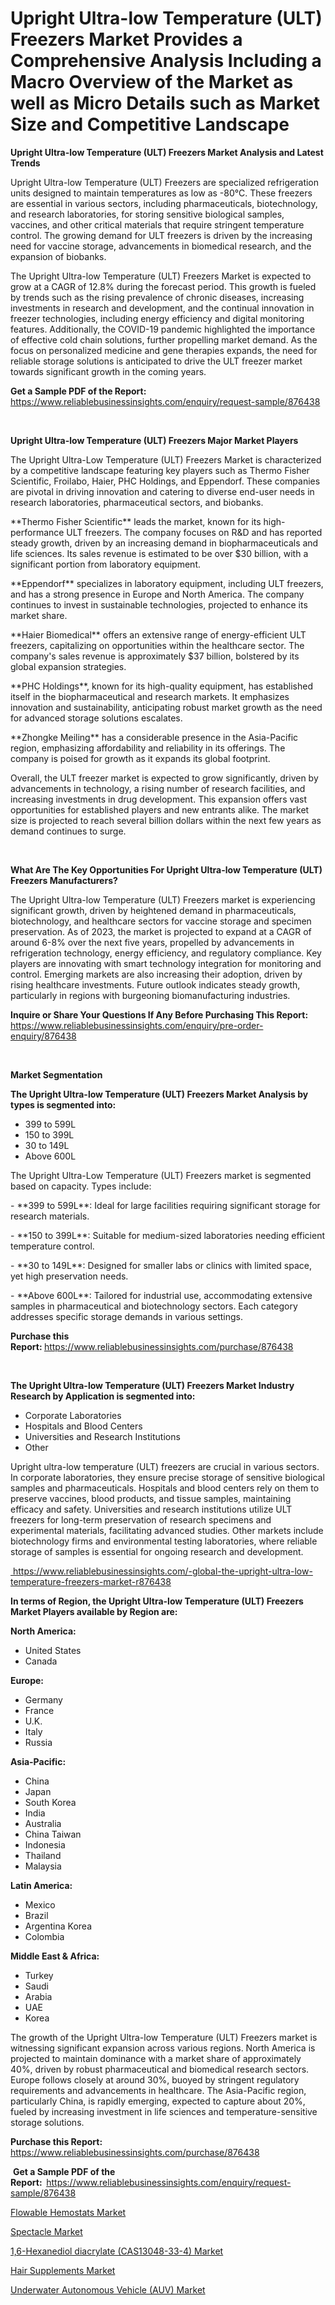 <p><h1>Upright Ultra-low Temperature (ULT) Freezers Market Provides a Comprehensive Analysis Including a Macro Overview of the Market as well as Micro Details such as Market Size and Competitive Landscape</h1></p><p><strong>Upright Ultra-low Temperature (ULT) Freezers Market Analysis and Latest Trends</strong></p>
<p><p>Upright Ultra-low Temperature (ULT) Freezers are specialized refrigeration units designed to maintain temperatures as low as -80°C. These freezers are essential in various sectors, including pharmaceuticals, biotechnology, and research laboratories, for storing sensitive biological samples, vaccines, and other critical materials that require stringent temperature control. The growing demand for ULT freezers is driven by the increasing need for vaccine storage, advancements in biomedical research, and the expansion of biobanks.</p><p>The Upright Ultra-low Temperature (ULT) Freezers Market is expected to grow at a CAGR of 12.8% during the forecast period. This growth is fueled by trends such as the rising prevalence of chronic diseases, increasing investments in research and development, and the continual innovation in freezer technologies, including energy efficiency and digital monitoring features. Additionally, the COVID-19 pandemic highlighted the importance of effective cold chain solutions, further propelling market demand. As the focus on personalized medicine and gene therapies expands, the need for reliable storage solutions is anticipated to drive the ULT freezer market towards significant growth in the coming years.</p></p>
<p><strong>Get a Sample PDF of the Report:&nbsp;</strong> <a href="https://www.reliablebusinessinsights.com/enquiry/request-sample/876438">https://www.reliablebusinessinsights.com/enquiry/request-sample/876438</a></p>
<p>&nbsp;</p>
<p><strong>Upright Ultra-low Temperature (ULT) Freezers Major Market Players</strong></p>
<p><p>The Upright Ultra-Low Temperature (ULT) Freezers Market is characterized by a competitive landscape featuring key players such as Thermo Fisher Scientific, Froilabo, Haier, PHC Holdings, and Eppendorf. These companies are pivotal in driving innovation and catering to diverse end-user needs in research laboratories, pharmaceutical sectors, and biobanks.</p><p>**Thermo Fisher Scientific** leads the market, known for its high-performance ULT freezers. The company focuses on R&D and has reported steady growth, driven by an increasing demand in biopharmaceuticals and life sciences. Its sales revenue is estimated to be over $30 billion, with a significant portion from laboratory equipment.</p><p>**Eppendorf** specializes in laboratory equipment, including ULT freezers, and has a strong presence in Europe and North America. The company continues to invest in sustainable technologies, projected to enhance its market share.</p><p>**Haier Biomedical** offers an extensive range of energy-efficient ULT freezers, capitalizing on opportunities within the healthcare sector. The company's sales revenue is approximately $37 billion, bolstered by its global expansion strategies.</p><p>**PHC Holdings**, known for its high-quality equipment, has established itself in the biopharmaceutical and research markets. It emphasizes innovation and sustainability, anticipating robust market growth as the need for advanced storage solutions escalates.</p><p>**Zhongke Meiling** has a considerable presence in the Asia-Pacific region, emphasizing affordability and reliability in its offerings. The company is poised for growth as it expands its global footprint.</p><p>Overall, the ULT freezer market is expected to grow significantly, driven by advancements in technology, a rising number of research facilities, and increasing investments in drug development. This expansion offers vast opportunities for established players and new entrants alike. The market size is projected to reach several billion dollars within the next few years as demand continues to surge.</p></p>
<p>&nbsp;</p>
<p><strong>What Are The Key Opportunities For Upright Ultra-low Temperature (ULT) Freezers Manufacturers?</strong></p>
<p><p>The Upright Ultra-low Temperature (ULT) Freezers market is experiencing significant growth, driven by heightened demand in pharmaceuticals, biotechnology, and healthcare sectors for vaccine storage and specimen preservation. As of 2023, the market is projected to expand at a CAGR of around 6-8% over the next five years, propelled by advancements in refrigeration technology, energy efficiency, and regulatory compliance. Key players are innovating with smart technology integration for monitoring and control. Emerging markets are also increasing their adoption, driven by rising healthcare investments. Future outlook indicates steady growth, particularly in regions with burgeoning biomanufacturing industries.</p></p>
<p><strong>Inquire or Share Your Questions If Any Before Purchasing This Report:</strong> <a href="https://www.reliablebusinessinsights.com/enquiry/pre-order-enquiry/876438">https://www.reliablebusinessinsights.com/enquiry/pre-order-enquiry/876438</a></p>
<p>&nbsp;</p>
<p><strong>Market Segmentation</strong></p>
<p><strong>The Upright Ultra-low Temperature (ULT) Freezers Market Analysis by types is segmented into:</strong></p>
<p><ul><li>399 to 599L</li><li>150 to 399L</li><li>30 to 149L</li><li>Above 600L</li></ul></p>
<p><p>The Upright Ultra-Low Temperature (ULT) Freezers market is segmented based on capacity. Types include: </p><p>- **399 to 599L**: Ideal for large facilities requiring significant storage for research materials. </p><p>- **150 to 399L**: Suitable for medium-sized laboratories needing efficient temperature control. </p><p>- **30 to 149L**: Designed for smaller labs or clinics with limited space, yet high preservation needs. </p><p>- **Above 600L**: Tailored for industrial use, accommodating extensive samples in pharmaceutical and biotechnology sectors. Each category addresses specific storage demands in various settings.</p></p>
<p><strong>Purchase this Report:&nbsp;</strong><a href="https://www.reliablebusinessinsights.com/purchase/876438">https://www.reliablebusinessinsights.com/purchase/876438</a></p>
<p>&nbsp;</p>
<p><strong>The Upright Ultra-low Temperature (ULT) Freezers Market Industry Research by Application is segmented into:</strong></p>
<p><ul><li>Corporate Laboratories</li><li>Hospitals and Blood Centers</li><li>Universities and Research Institutions</li><li>Other</li></ul></p>
<p><p>Upright ultra-low temperature (ULT) freezers are crucial in various sectors. In corporate laboratories, they ensure precise storage of sensitive biological samples and pharmaceuticals. Hospitals and blood centers rely on them to preserve vaccines, blood products, and tissue samples, maintaining efficacy and safety. Universities and research institutions utilize ULT freezers for long-term preservation of research specimens and experimental materials, facilitating advanced studies. Other markets include biotechnology firms and environmental testing laboratories, where reliable storage of samples is essential for ongoing research and development.</p></p>
<p><a href="https://www.reliablebusinessinsights.com/-global-the-upright-ultra-low-temperature-freezers-market-r876438">&nbsp;https://www.reliablebusinessinsights.com/-global-the-upright-ultra-low-temperature-freezers-market-r876438</a></p>
<p><strong>In terms of Region, the Upright Ultra-low Temperature (ULT) Freezers Market Players available by Region are:</strong></p>
<p>
    <p> <strong> North America: </strong>
        <ul>
            <li>United States</li>
            <li>Canada</li>
        </ul>
        </p> 
    <p> <strong> Europe: </strong>
        <ul>
            <li>Germany</li>
            <li>France</li>
            <li>U.K.</li>
            <li>Italy</li>
            <li>Russia</li>
        </ul>
        </p> 
    <p> <strong> Asia-Pacific: </strong>
        <ul>
            <li>China</li>
            <li>Japan</li>
            <li>South Korea</li>
            <li>India</li>
            <li>Australia</li>
            <li>China Taiwan</li>
            <li>Indonesia</li>
            <li>Thailand</li>
            <li>Malaysia</li>
        </ul>
        </p> 
    <p> <strong> Latin America: </strong>
        <ul>
            <li>Mexico</li>
            <li>Brazil</li>
            <li>Argentina Korea</li>
            <li>Colombia</li>
        </ul>
        </p> 
    <p> <strong> Middle East & Africa: </strong>
        <ul>
            <li>Turkey</li>
            <li>Saudi</li>
            <li>Arabia</li>
            <li>UAE</li>
            <li>Korea</li>
        </ul>
    </p>
    </p>
<p><p>The growth of the Upright Ultra-low Temperature (ULT) Freezers market is witnessing significant expansion across various regions. North America is projected to maintain dominance with a market share of approximately 40%, driven by robust pharmaceutical and biomedical research sectors. Europe follows closely at around 30%, buoyed by stringent regulatory requirements and advancements in healthcare. The Asia-Pacific region, particularly China, is rapidly emerging, expected to capture about 20%, fueled by increasing investment in life sciences and temperature-sensitive storage solutions.</p></p>
<p><strong>Purchase this Report: </strong><a href="https://www.reliablebusinessinsights.com/purchase/876438">https://www.reliablebusinessinsights.com/purchase/876438</a></p>
<p>&nbsp;<strong>Get a Sample PDF of the Report:&nbsp;&nbsp;</strong><a href="https://www.reliablebusinessinsights.com/enquiry/request-sample/876438">https://www.reliablebusinessinsights.com/enquiry/request-sample/876438</a></p>
<p><strong></strong></p>
<p><p><a href="https://www.linkedin.com/pulse/global-flowable-hemostats-market-trends-innovations-forward-looking-pnixe?trackingId=nGuDinhbTe2FtS2c3jbT4A%3D%3D">Flowable Hemostats Market</a></p><p><a href="https://www.linkedin.com/pulse/spectacle-industry-sector-new-technologies-market-impact-forecasted-umcef?trackingId=1cMFGeW%2FSqWXjcEWft5o1Q%3D%3D">Spectacle Market</a></p><p><a href="https://issuu.com/reportprime-2/docs/16-hexanediol-diacrylate-cas13048-3_6f613283ecdd5c">1,6-Hexanediol diacrylate (CAS13048-33-4) Market</a></p><p><a href="https://www.linkedin.com/pulse/future-innovation-global-hair-supplements-market-growth-m4joe?trackingId=ZMq%2B0cwISGeaeyUKhoAPOg%3D%3D">Hair Supplements Market</a></p><p><a href="https://github.com/seamusocallaghan/Market-Research-Report-List-1/blob/main/underwater-autonomous-vehicle-auv-market.md">Underwater Autonomous Vehicle (AUV) Market</a></p></p>